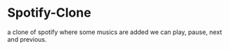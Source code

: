 # Spotify-Clone
a clone of spotify where some musics are added we can play, pause, next and previous.
